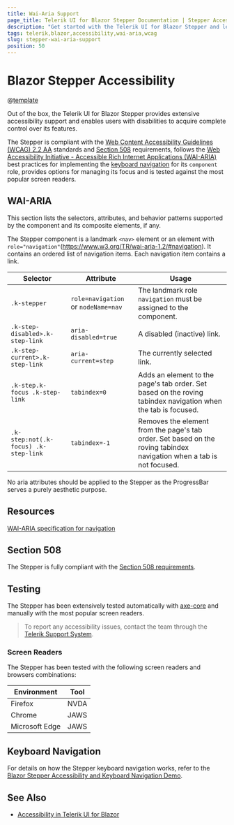 ```yaml
---
title: Wai-Aria Support
page_title: Telerik UI for Blazor Stepper Documentation | Stepper Accessibility
description: "Get started with the Telerik UI for Blazor Stepper and learn about its accessibility support for WAI-ARIA, Section 508, and WCAG 2.2."
tags: telerik,blazor,accessibility,wai-aria,wcag
slug: stepper-wai-aria-support 
position: 50 
---
```


# Blazor Stepper Accessibility

@[template](/_contentTemplates/common/parameters-table-styles.md#table-layout)



Out of the box, the Telerik UI for Blazor Stepper provides extensive accessibility support and enables users with disabilities to acquire complete control over its features.


The Stepper is compliant with the [Web Content Accessibility Guidelines (WCAG) 2.2 AA](https://www.w3.org/TR/WCAG22/) standards and [Section 508](https://www.section508.gov/) requirements, follows the [Web Accessibility Initiative - Accessible Rich Internet Applications (WAI-ARIA)](https://www.w3.org/WAI/ARIA/apg/) best practices for implementing the [keyboard navigation](#keyboard-navigation) for its `component` role, provides options for managing its focus and is tested against the most popular screen readers.

## WAI-ARIA


This section lists the selectors, attributes, and behavior patterns supported by the component and its composite elements, if any.


The Stepper component is a landmark `<nav>` element or an element with `role="navigation"`(https://www.w3.org/TR/wai-aria-1.2/#navigation). It contains an ordered list of navigation items. Each navigation item contains a link.

| Selector | Attribute | Usage |
| -------- | --------- | ----- |
| `.k-stepper` | `role=navigation` or `nodeName=nav` | The landmark role `navigation` must be assigned to the component. |
| `.k-step-disabled>.k-step-link` | `aria-disabled=true` | A disabled (inactive) link. |
| `.k-step-current>.k-step-link` | `aria-current=step` | The currently selected link. |
| `.k-step.k-focus .k-step-link` | `tabindex=0` | Adds an element to the page's tab order. Set based on the roving tabindex navigation when the tab is focused. |
| `.k-step:not(.k-focus) .k-step-link` | `tabindex=-1` | Removes the element from the page's tab order. Set based on the roving tabindex navigation when a tab is not focused. |


No aria attributes should be applied to the Stepper as the ProgressBar serves a purely aesthetic purpose.

## Resources

[WAI-ARIA specification for navigation](https://www.w3.org/TR/wai-aria-1.2/#navigation)

## Section 508


The Stepper is fully compliant with the [Section 508 requirements](http://www.section508.gov/).

## Testing


The Stepper has been extensively tested automatically with [axe-core](https://github.com/dequelabs/axe-core) and manually with the most popular screen readers.

> To report any accessibility issues, contact the team through the [Telerik Support System](https://www.telerik.com/account/support-center).

### Screen Readers


The Stepper has been tested with the following screen readers and browsers combinations:

| Environment | Tool |
| ----------- | ---- |
| Firefox | NVDA |
| Chrome | JAWS |
| Microsoft Edge | JAWS |



## Keyboard Navigation

For details on how the Stepper keyboard navigation works, refer to the [Blazor Stepper Accessibility and Keyboard Navigation Demo](https://demos.telerik.com/blazor-ui/stepper/keyboard-navigation).

## See Also

* [Accessibility in Telerik UI for Blazor](slug:accessibility-overview)